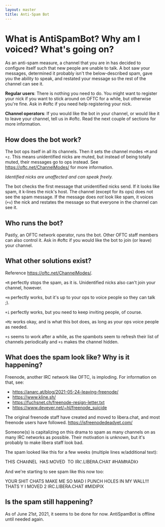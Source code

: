 ```yaml
---
layout: master
title: Anti-Spam Bot
---
```


# What is AntiSpamBot? Why am I voiced? What's going on?

As an anti-spam measure, a channel that you are in has decided to configure
itself such that new people are unable to talk. A bot saw your messages,
determined it probably isn't the below-described spam, gave you the ability to
speak, and restated your message so the rest of the channel can see it.

**Regular users**:
There is nothing you need to do. You might want to register your nick if you
want to stick around on OFTC for a while, but otherwise you're fine. Ask in
#oftc if you need help registering your nick.

**Channel operators**:
If you would like the bot in your channel, or would like it to leave your
channel, tell us in #oftc. Read the next couple of sections for more
information.


## How does the bot work?

The bot ops itself in all its channels. Then it sets the channel modes `+M` and
`+z`.  This means unidentified nicks are muted, but instead of being totally
muted, their messages go to ops instead. See <https://oftc.net/ChannelModes/> for
more information.

*Identified nicks are unaffected and can speak freely.*

The bot checks the first message that unidentified nicks send. If it looks like
spam, it k-lines the nick's host. The channel (except for its ops) does not see
the spam message.  If the message does *not* look like spam, it voices (`+v`) the
nick and restates the message so that everyone in the channel can see it.

## Who runs the bot?

Pastly, an OFTC network operator, runs the bot. Other OFTC staff members can
also control it. Ask in #oftc if you would like the bot to join (or leave) your
channel.

## What other solutions exist?

Reference <https://oftc.net/ChannelModes/>.

`+R` perfectly stops the spam, as it is. Unidentified nicks also can't join your
channel, however.

`+m` perfectly works, but it's up to your ops to voice people so they can talk
;).

`+i` perfectly works, but you need to keep inviting people, of course.

`+Mz` works okay, and is what this bot does, as long as your ops voice people as
needed.

`+s` seems to work after a while, as the spambots seem to refresh their list of
channels periodically and `+s` makes the channel hidden.

## What does the spam look like? Why is it happening?

Freenode, another IRC network like OFTC, is imploding. For information on that,
see:

- <https://anarc.at/blog/2021-05-24-leaving-freenode/>
- <https://www.kline.sh/>
- <https://fuchsnet.ch/freenode-resign-letter.txt>
- <https://www.devever.net/~hl/freenode_suicide>

The original freenode staff have created and moved to libera.chat, and most
freenode users have followed. <https://isfreenodedeadyet.com/>

Someone(s) is capitalizing on this drama to spam as many channels on as many
IRC networks as possible. Their motivation is unknown, but it's probably to
make libera staff look bad.

The spam looked like this for a few weeks (multiple lines w/additional text):

   THІЅ  ⅭHᎪⲚΝΕL  ΗᎪS  ᎷОVΕD  ТO  IRⲤ.ⅬⅠΒEᏒA.CHAᎢ  #HAΜᏒΑⅮΙⲞ

And we're starting to see spam like this now too:

   YOUR SHIT CHATS MAKE ME SO MAD I PUNCH HOLES IN MY WALL!!! THATS Y I MOVED 2 IRC.LIBERA.CHAT #MIDIPIX <imgur link redacted>

## Is the spam still happening?

As of June 21st, 2021, it seems to be done for now. AntiSpamBot is offline
until needed again.
